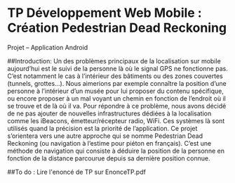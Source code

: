 TP Développement Web Mobile : Création Pedestrian Dead Reckoning
===================

Projet – Application Android


##Introduction: 
Un des problèmes principaux de la localisation sur mobile aujourd’hui est le suivi de la personne là où le signal GPS ne fonctionne pas. C’est notamment le cas à l’intérieur des bâtiments ou des zones couvertes (tunnels, grottes...). Nous aimerions par exemple connaître la position d’une personne à l’intérieur d’un musée pour lui proposer du contenu spécifique, ou encore proposer à un mal voyant un chemin en fonction de l’endroit où il se trouve et de là où il va. Pour répondre à ce problème, nous avons décidé de ne pas ajouter de nouvelles infrastructures dédiées à la localisation comme les iBeacons, émetteur/récepteur radio, WiFi. Ces systèmes là sont utilisés quand la précision est la priorité de l’application. Ce projet s’orientera vers une autre approche qui se nomme Pedestrian Dead Reckoning (ou navigation à l’estime pour piéton en français). C’est une méthode de navigation qui consiste à déduire la position de la personne en fonction de la distance parcourue depuis sa dernière position connue.

##To do :
	Lire l'enoncé de TP sur EnonceTP.pdf